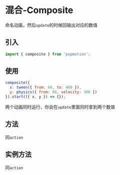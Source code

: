 # 混合-Composite

命名动画，然后`update`的时候回输出对应的数值

## 引入

```js
import { composite } from 'popmotion';
```

## 使用

```js
composite({
  x: tween({ from: 60, to: 400 }),
  y: physics({ from: 60, velocity: 300 })
}).start(({ x, y }) => {});
```

两个动画同时运行，你会在`update`里面同时拿到两个数值

## 方法

同`action`

## 实例方法

同`action`